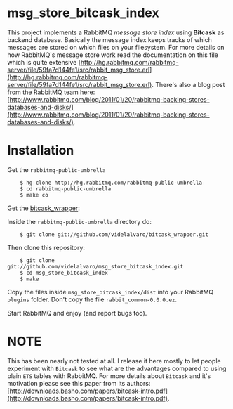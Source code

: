 # msg_store_bitcask_index #

This project implements a RabbitMQ _message store index_ using **Bitcask** as backend database. Basically the message index keeps tracks of which messages are stored on which files on your filesystem. For more details on how RabbitMQ's message store work read the documentation on this file which is quite extensive [http://hg.rabbitmq.com/rabbitmq-server/file/59fa7d144fe1/src/rabbit_msg_store.erl](http://hg.rabbitmq.com/rabbitmq-server/file/59fa7d144fe1/src/rabbit_msg_store.erl). There's also a blog post from the RabbitMQ team here: [http://www.rabbitmq.com/blog/2011/01/20/rabbitmq-backing-stores-databases-and-disks/](http://www.rabbitmq.com/blog/2011/01/20/rabbitmq-backing-stores-databases-and-disks/).

# Installation #

Get the `rabbitmq-public-umbrella`

		$ hg clone http://hg.rabbitmq.com/rabbitmq-public-umbrella
		$ cd rabbitmq-public-umbrella
		$ make co

Get the [bitcask_wrapper](https://github.com/videlalvaro/bitcask_wrapper):

Inside the `rabbitmq-public-umbrella` directory do:

		$ git clone git://github.com/videlalvaro/bitcask_wrapper.git

Then clone this repository:

		$ git clone git://github.com/videlalvaro/msg_store_bitcask_index.git
		$ cd msg_store_bitcask_index
		$ make

Copy the files inside `msg_store_bitcask_index/dist` into your RabbitMQ `plugins` folder. Don't copy the file `rabbit_common-0.0.0.ez`.

Start RabbitMQ and enjoy (and report bugs too).

# NOTE #

This has been nearly not tested at all. I release it here mostly to let people experiment with `Bitcask` to see what are the advantages compared to using plain `ETS` tables with RabbitMQ. For more details about `Bitcask` and it's motivation please see this paper from its authors: [http://downloads.basho.com/papers/bitcask-intro.pdf](http://downloads.basho.com/papers/bitcask-intro.pdf).